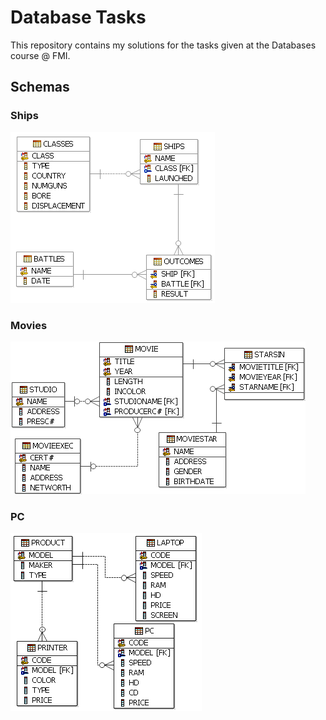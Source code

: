 # Database Tasks

This repository contains my solutions for the tasks given at the Databases course @ FMI.

## Schemas

### Ships

![Ships DB](./schemas/ships.png)


### Movies

![Movies DB](./schemas/movies.png)


### PC

![PC DB](./schemas/pc.png)
